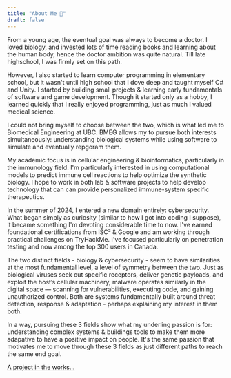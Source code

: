 ```yaml
---
title: "About Me 👋"
draft: false
---
```



From a young age, the eventual goal was always to become a doctor. I loved biology, and invested lots of time reading books and learning about the human body, hence the doctor ambition was quite natural. Till late highschool, I was firmly set on this path. 

However, I also started to learn computer programming in elementary school, but it wasn't until high school that I dove deep and taught myself C# and Unity. I started by building small projects & learning early fundamentals of software and game development. Though it started only as a hobby, I learned quickly that I really enjoyed programming, just as much I valued medical science. 

I could not bring myself to choose between the two, which is what led me to Biomedical Engineering at UBC. BMEG allows my to pursue both interests simultaneously: understanding biological systems while using software to simulate and eventually repgoram them. 

My academic focus is in cellular engineering & bioinformatics, particularly in the immunology field. I'm particularly interested in using computational models to predict immune cell reactions to help optimize the synthetic biology. I hope to work in both lab & software projects to help develop technology that can can provide personalized immune-system specific therapeutics. 

In the summer of 2024, I entered a new domain entirely: cybersecurity. What began simply as curiosity (similar to how I got into coding I suppose), it became something I'm devoting considerable time to now. I've earned foundational certifications from ISC² & Google and am working through practical challenges on TryHackMe. I've focused particularly on penetration testing and now among the top 300 users in Canada. 

The two distinct fields - biology & cybersecurity - seem to have similarities at the most fundamental level, a level of symmetry between the two. Just as biological viruses seek out specific receptors, deliver genetic payloads, and exploit the host’s cellular machinery, malware operates similarly in the digital space — scanning for vulnerabilities, executing code, and gaining unauthorized control. Both are systems fundamentally built around threat detection, response & adaptation - perhaps explaining my interest in them both. 

In a way, pursuing these 3 fields show what my underling passion is for: understanding complex systems & buildings tools to make them more adapative to have a positive impact on people. It's the same passion that motivates me to move through these 3 fields as just different paths to reach the same end goal.

[A project in the works...](/whoami)
